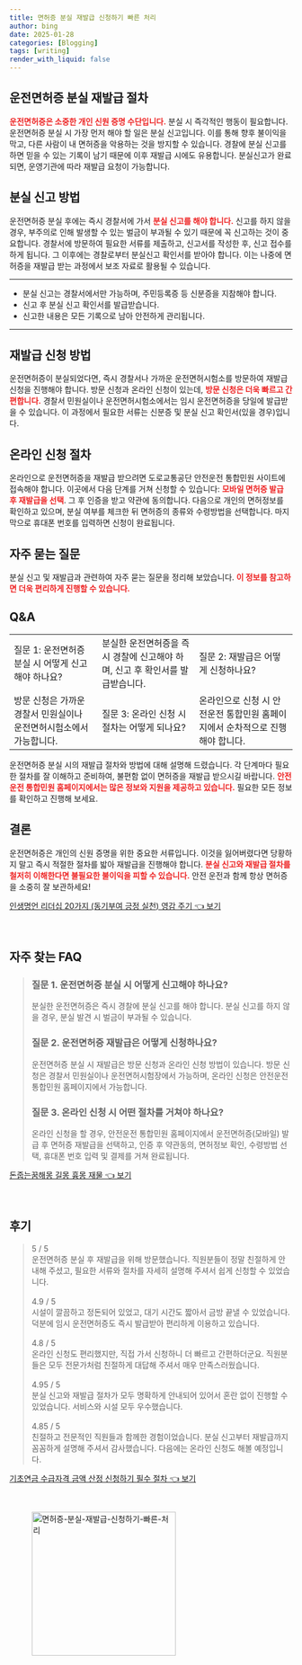 ```yaml
---
title: 면허증 분실 재발급 신청하기 빠른 처리
author: bing
date: 2025-01-28
categories: [Blogging]
tags: [writing]
render_with_liquid: false
---
```



<h2 id='운전면허증-분실-재발급-절차'>운전면허증 분실 재발급 절차</h2>

<p><b><span style="color: #ee2323;">운전면허증은 소중한 개인 신원 증명 수단입니다.</span></b> 분실 시 즉각적인 행동이 필요합니다. 운전면허증 분실 시 가장 먼저 해야 할 일은 분실 신고입니다. 이를 통해 향후 불이익을 막고, 다른 사람이 내 면허증을 악용하는 것을 방지할 수 있습니다. 경찰에 분실 신고를 하면 믿을 수 있는 기록이 남기 때문에 이후 재발급 시에도 유용합니다. 분실신고가 완료되면, 운영기관에 따라 재발급 요청이 가능합니다.</p>

<h2 id='신고-방법'>분실 신고 방법</h2>

<p>운전면허증 분실 후에는 즉시 경찰서에 가서 <b><span style="color: #ee2323;">분실 신고를 해야 합니다.</span></b> 신고를 하지 않을 경우, 부주의로 인해 발생할 수 있는 벌금이 부과될 수 있기 때문에 꼭 신고하는 것이 중요합니다. 경찰서에 방문하여 필요한 서류를 제출하고, 신고서를 작성한 후, 신고 접수를 하게 됩니다. 그 이후에는 경찰로부터 분실신고 확인서를 받아야 합니다. 이는 나중에 면허증을 재발급 받는 과정에서 보조 자료로 활용될 수 있습니다.</p>

<hr />

<ul>
    <li>분실 신고는 경찰서에서만 가능하며, 주민등록증 등 신분증을 지참해야 합니다.</li>
    <li>신고 후 분실 신고 확인서를 발급받습니다.</li>
    <li>신고한 내용은 모든 기록으로 남아 안전하게 관리됩니다.</li>
</ul>

<hr />

<h2 id='재발급-신청-방법'>재발급 신청 방법</h2>

<p>운전면허증이 분실되었다면, 즉시 경찰서나 가까운 운전면허시험소를 방문하여 재발급 신청을 진행해야 합니다. 방문 신청과 온라인 신청이 있는데, <b><span style="color: #ee2323;">방문 신청은 더욱 빠르고 간편합니다.</span></b> 경찰서 민원실이나 운전면허시험소에서는 임시 운전면허증을 당일에 발급받을 수 있습니다. 이 과정에서 필요한 서류는 신분증 및 분실 신고 확인서(있을 경우)입니다.</p>

<h2 id='온라인-신청'>온라인 신청 절차</h2>

<p>온라인으로 운전면허증을 재발급 받으려면 도로교통공단 안전운전 통합민원 사이트에 접속해야 합니다. 이곳에서 다음 단계를 거쳐 신청할 수 있습니다: <b><span style="color: #ee2323;">모바일 면허증 발급 후 재발급을 선택</span></b>. 그 후 인증을 받고 약관에 동의합니다. 다음으로 개인의 면허정보를 확인하고 있으며, 분실 여부를 체크한 뒤 면허증의 종류와 수령방법을 선택합니다. 마지막으로 휴대폰 번호를 입력하면 신청이 완료됩니다.</p>

<h2 id='자주-묻는-질문'>자주 묻는 질문</h2>

<p>분실 신고 및 재발급과 관련하여 자주 묻는 질문을 정리해 보았습니다. <b><span style="color: #ee2323;">이 정보를 참고하면 더욱 편리하게 진행할 수 있습니다.</span></b></p>

<h2 id='QnA'>Q&A</h2>

<table>
    <tr>
        <td>질문 1: 운전면허증 분실 시 어떻게 신고해야 하나요?</td>
        <td>분실한 운전면허증을 즉시 경찰에 신고해야 하며, 신고 후 확인서를 발급받습니다.</td>
        <td>질문 2: 재발급은 어떻게 신청하나요?</td>
    </tr>
    <tr>
        <td>방문 신청은 가까운 경찰서 민원실이나 운전면허시험소에서 가능합니다.</td>
        <td>질문 3: 온라인 신청 시 절차는 어떻게 되나요?</td>
        <td>온라인으로 신청 시 안전운전 통합민원 홈페이지에서 순차적으로 진행해야 합니다.</td>
    </tr>
</table>

<p>운전면허증 분실 시의 재발급 절차와 방법에 대해 설명해 드렸습니다. 각 단계마다 필요한 절차를 잘 이해하고 준비하여, 불편함 없이 면허증을 재발급 받으시길 바랍니다. <b><span style="color: #ee2323;">안전운전 통합민원 홈페이지에서는 많은 정보와 지원을 제공하고 있습니다.</span></b> 필요한 모든 정보를 확인하고 진행해 보세요.</p>

<h2 id='마무리'>결론</h2>

<p>운전면허증은 개인의 신원 증명을 위한 중요한 서류입니다. 이것을 잃어버렸다면 당황하지 말고 즉시 적절한 절차를 밟아 재발급을 진행해야 합니다. <b><span style="color: #ee2323;">분실 신고와 재발급 절차를 철저히 이해한다면 불필요한 불이익을 피할 수 있습니다.</span></b> 안전 운전과 함께 항상 면허증을 소중히 잘 보관하세요!</p>


<p><a class="click-button" title="인생명언 리더십 20가지 (동기부여 긍정 실천) 영감 주기" href="https://aptwhite.github.io/posts/%EC%9D%B8%EC%83%9D%EB%AA%85%EC%96%B8-%EB%A6%AC%EB%8D%94%EC%8B%AD-20%EA%B0%80%EC%A7%80-(%EB%8F%99%EA%B8%B0%EB%B6%80%EC%97%AC-%EA%B8%8D%EC%A0%95-%EC%8B%A4%EC%B2%9C)-%EC%98%81%EA%B0%90-%EC%A3%BC%EA%B8%B0/" rel="dofollow">인생명언 리더십 20가지 (동기부여 긍정 실천) 영감 주기 👈 보기</a></p><br>
<h2 id='자주_찾는_FAQ'>자주 찾는 FAQ</h2>
<div itemscope="" itemtype="https://schema.org/FAQPage"> 
<blockquote> 
<div itemscope="" itemprop="mainEntity" itemtype="https://schema.org/Question"> 
<h3 itemprop="name">질문 1. 운전면허증 분실 시 어떻게 신고해야 하나요?</h3> 
<div itemscope="" itemprop="acceptedAnswer" itemtype="https://schema.org/Answer"> 
<span itemprop="text"> 
<p>분실한 운전면허증은 즉시 경찰에 분실 신고를 해야 합니다. 분실 신고를 하지 않을 경우, 분실 발견 시 벌금이 부과될 수 있습니다.</p> 
</span> 
</div> 
</div> 

<div itemscope="" itemprop="mainEntity" itemtype="https://schema.org/Question"> 
<h3 itemprop="name">질문 2. 운전면허증 재발급은 어떻게 신청하나요?</h3> 
<div itemscope="" itemprop="acceptedAnswer" itemtype="https://schema.org/Answer"> 
<span itemprop="text"> 
<p>운전면허증 분실 시 재발급은 방문 신청과 온라인 신청 방법이 있습니다. 방문 신청은 경찰서 민원실이나 운전면허시험장에서 가능하며, 온라인 신청은 안전운전 통합민원 홈페이지에서 가능합니다.</p> 
</span> 
</div> 
</div> 

<div itemscope="" itemprop="mainEntity" itemtype="https://schema.org/Question"> 
<h3 itemprop="name">질문 3. 온라인 신청 시 어떤 절차를 거쳐야 하나요?</h3> 
<div itemscope="" itemprop="acceptedAnswer" itemtype="https://schema.org/Answer"> 
<span itemprop="text"> 
<p>온라인 신청을 할 경우, 안전운전 통합민원 홈페이지에서 운전면허증(모바일) 발급 후 면허증 재발급을 선택하고, 인증 후 약관동의, 면허정보 확인, 수령방법 선택, 휴대폰 번호 입력 및 결제를 거쳐 완료됩니다.</p> 
</span> 
</div> 
</div> 

</blockquote> 
</div>
<p><a class="click-button" title="돈줍는꿈해몽 길몽 흉몽 재물" href="https://aptwhite.github.io/posts/%EB%8F%88%EC%A4%8D%EB%8A%94%EA%BF%88%ED%95%B4%EB%AA%BD-%EA%B8%B8%EB%AA%BD-%ED%9D%89%EB%AA%BD-%EC%9E%AC%EB%AC%BC/" rel="dofollow">돈줍는꿈해몽 길몽 흉몽 재물 👈 보기</a></p><br>
<h2 id='후기'>후기</h2>
<div itemscope itemtype="https://schema.org/Product">
  <blockquote>
  <div itemprop="review" itemscope itemtype="https://schema.org/Review">
      <div itemprop="reviewRating" itemscope itemtype="https://schema.org/Rating"> <span itemprop="ratingValue">5</span> / <span itemprop="bestRating">5</span> </div>
      <span itemprop="reviewBody">운전면허증 분실 후 재발급을 위해 방문했습니다. 직원분들이 정말 친절하게 안내해 주셨고, 필요한 서류와 절차를 자세히 설명해 주셔서 쉽게 신청할 수 있었습니다.</span>
  </div>
  <br>
  <div itemprop="review" itemscope itemtype="https://schema.org/Review">
      <div itemprop="reviewRating" itemscope itemtype="https://schema.org/Rating"> <span itemprop="ratingValue">4.9</span> / <span itemprop="bestRating">5</span> </div>
      <span itemprop="reviewBody">시설이 깔끔하고 정돈되어 있었고, 대기 시간도 짧아서 금방 끝낼 수 있었습니다. 덕분에 임시 운전면허증도 즉시 발급받아 편리하게 이용하고 있습니다.</span>
  </div>
  <br>
  <div itemprop="review" itemscope itemtype="https://schema.org/Review">
      <div itemprop="reviewRating" itemscope itemtype="https://schema.org/Rating"> <span itemprop="ratingValue">4.8</span> / <span itemprop="bestRating">5</span> </div>
      <span itemprop="reviewBody">온라인 신청도 편리했지만, 직접 가서 신청하니 더 빠르고 간편하더군요. 직원분들은 모두 전문가처럼 친절하게 대답해 주셔서 매우 만족스러웠습니다.</span>
  </div>
  <br>
  <div itemprop="review" itemscope itemtype="https://schema.org/Review">
      <div itemprop="reviewRating" itemscope itemtype="https://schema.org/Rating"> <span itemprop="ratingValue">4.95</span> / <span itemprop="bestRating">5</span> </div>
      <span itemprop="reviewBody">분실 신고와 재발급 절차가 모두 명확하게 안내되어 있어서 혼란 없이 진행할 수 있었습니다. 서비스와 시설 모두 우수했습니다.</span>
  </div>
  <br>
  <div itemprop="review" itemscope itemtype="https://schema.org/Review">
      <div itemprop="reviewRating" itemscope itemtype="https://schema.org/Rating"> <span itemprop="ratingValue">4.85</span> / <span itemprop="bestRating">5</span> </div>
      <span itemprop="reviewBody">친절하고 전문적인 직원들과 함께한 경험이었습니다. 분실 신고부터 재발급까지 꼼꼼하게 설명해 주셔서 감사했습니다. 다음에는 온라인 신청도 해볼 예정입니다.</span>
  </div>
  </blockquote>
</div>
<p><a class="click-button" title="기초연금 수급자격 금액 산정 신청하기 필수 절차" href="https://aptwhite.github.io/posts/%EA%B8%B0%EC%B4%88%EC%97%B0%EA%B8%88-%EC%88%98%EA%B8%89%EC%9E%90%EA%B2%A9-%EA%B8%88%EC%95%A1-%EC%82%B0%EC%A0%95-%EC%8B%A0%EC%B2%AD%ED%95%98%EA%B8%B0-%ED%95%84%EC%88%98-%EC%A0%88%EC%B0%A8/" rel="dofollow">기초연금 수급자격 금액 산정 신청하기 필수 절차 👈 보기</a></p><br>
<figure class="image"><img src="https://aptwhite.github.io/assets/img/thumbnail/면허증-분실-재발급-신청하기-빠른-처리.webp" alt="면허증-분실-재발급-신청하기-빠른-처리" width="256" height="256"></figure>